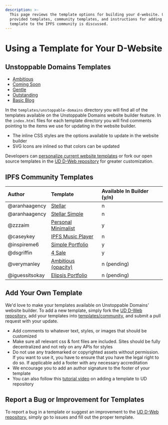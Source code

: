 ```yaml
---
description: >-
  This page reviews the template options for building your d-website. UD
  provided templates, community templates, and instructions for adding your own
  template to the IPFS community is discussed.
---
```


# Using a Template for Your D-Website

## Unstoppable Domains Templates

* [Ambitious](https://github.com/unstoppabledomains/decentralized-websites/blob/master/templates/unstoppable-domains/ambitious)
* [Coming Soon](https://github.com/unstoppabledomains/decentralized-websites/blob/master/templates/unstoppable-domains/coming-soon)
* [Gentle](https://github.com/unstoppabledomains/decentralized-websites/blob/master/templates/unstoppable-domains/gentle)
* [Outstanding](https://github.com/unstoppabledomains/decentralized-websites/blob/master/templates/unstoppable-domains/outstanding)
* [Basic Blog](https://github.com/unstoppabledomains/3box-blog-example)

In the `templates/unstoppable-domains` directory you will find all of the templates available on the Unstoppable Domains website builder feature. In the `index.html` files for each template directory you will find comments pointing to the items we use for updating in the website builder.

* The inline CSS styles are the options available to update in the website builder
* SVG Icons are inlined so that colors can be updated

Developers can [personalize current website templates](https://community.unstoppabledomains.com/t/how-to-personalize-the-current-website-templates/1391) or fork our open source templates in the [UD D-Web repository](https://github.com/unstoppabledomains/decentralized-websites) for greater customization.

## IPFS Community Templates

| Author | Template | Available In Builder \(y/n\) |
| :--- | :--- | :--- |
| @aranhaagency | [Stellar](https://github.com/unstoppabledomains/decentralized-websites/blob/master/templates/community/stellar) | n |
| @aranhaagency | [Stellar Simple](https://github.com/unstoppabledomains/decentralized-websites/blob/master/templates/community/stellar-simple) | n |
| @zzzaim | [Personal Minimalist](https://github.com/unstoppabledomains/decentralized-websites/blob/master/templates/community/personal-minimalist) | y |
| @caseykey | [IPFS Music Player](https://github.com/unstoppabledomains/decentralized-websites/blob/master/templates/community/ipfs-music-player) | n |
| @inspireme6 | [Simple Portfolio](https://github.com/unstoppabledomains/decentralized-websites/blob/master/templates/community/simple-portfolio-theme) | y |
| @dsgriffin | [4 Sale](https://github.com/unstoppabledomains/decentralized-websites/blob/master/templates/community/4sale) | y |
| @verymanley | [Ambitious \(opacity\)](https://github.com/unstoppabledomains/decentralized-websites/blob/master/templates/community/ambitious-opacity) | n \(pending\) |
| @iguessitsokay | [Elipsis Portfolio](https://github.com/unstoppabledomains/decentralized-websites/blob/master/templates/community/elipsis) | n \(pending\) |

## Add Your Own Template

We'd love to make your templates available on Unstoppable Domains' website builder. To add a new template, simply fork the [UD D-Web repository](https://github.com/unstoppabledomains/decentralized-websites), add your templates into [templates/community](https://github.com/unstoppabledomains/decentralized-websites/blob/master/templates/community), and submit a pull request with your update.

* Add comments to whatever text, styles, or images that should be customized
* Make sure all relevant css & font files are included. Sites should be fully decentralized and not rely on any APIs for styles
* Do not use any trademarked or copyrighted assets without permission. If you want to use it, you have to ensure that you have the legal right to do so. If applicable add a footer with any necessary accreditation
* We encourage you to add an author signature to the footer of your template
* You can also follow this [tutorial video](https://www.youtube.com/watch?v=YtDcmPqW_DM&feature=youtu.be) on adding a template to UD repository

## Report a Bug or Improvement for Templates

To report a bug in a template or suggest an improvement to the [UD D-Web repository](https://github.com/unstoppabledomains/decentralized-websites),  simply go to issues and fill out the proper template.

